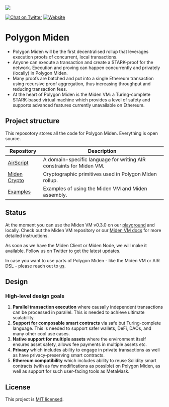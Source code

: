 ![](https://i.imgur.com/PX4WW56.jpg)

[![Chat on Twitter][ico-twitter]][link-twitter] [![Website][ico-website]][link-website]

[ico-twitter]: https://img.shields.io/twitter/url?label=polygonMiden&style=social&url=https%3A%2F%2Ftwitter.com%2F0xpolygonmiden
[ico-website]: https://img.shields.io/static/v1?label=docs&message=PolygonMiden&color=7B3FE4

[link-twitter]: https://twitter.com/0xPolygonMiden
[link-website]: https://wiki.polygon.technology/docs/miden/intro/main

# Polygon Miden
- Polygon Miden will be the first decentralised rollup that leverages execution proofs of concurrent, local transactions.
- Anyone can execute a transaction and create a STARK-proof for the network. Execution and proving can happen concurrently and privately (locally) in Polygon Miden.
- Many proofs are batched and put into a single Ethereum transaction using recursive proof aggregation, thus increasing throughput and reducing transaction fees.
- At the heart of Polygon Miden is the Miden VM: a Turing-complete STARK-based virtual machine which provides a level of safety and supports advanced features currently unavailable on Ethereum.

## Project structure
This reposotory stores all the code for Polygon Miden. Everything is open source. 

| Repository              | Description |
| ----------------------- | ----------- |
| [AirScript](https://github.com/0xPolygonMiden/air-script) | A domain-specific language for writing AIR constraints for Miden VM. |
| [Miden Crypto](https://github.com/0xPolygonMiden/crypto) | Cryptographic primitives used in Polygon Miden rollup. |
| [Examples](https://github.com/0xPolygonMiden/examples) | Examples of using the Miden VM and Miden assembly. |

## Status
At the moment you can use the Miden VM v0.3.0 on our [playground](https://0xpolygonmiden.github.io/examples/) and locally. Check out the Miden VM repository or our [Miden VM docs](https://wiki.polygon.technology/docs/miden/intro/main) for more detailed instructions.
    
As soon as we have the Miden Client or Miden Node, we will make it available. Follow us on Twitter to get the latest updates.
    
In case you want to use parts of Polygon Miden - like the Miden VM or AIR DSL - please reach out to [us](dschmid@polygon.technology).

## Design    

### High-level design goals
1. **Parallel transaction execution** where causally independent transactions can be processed in parallel. This is needed to achieve ultimate scalability.
2. **Support for composable smart contracts** via safe but Turing-complete language. This is needed to support safer wallets, DeFi, DAOs, and many other cool use cases.
3. **Native support for multiple assets** where the environment itself ensures asset safety, allows fee payments in multiple assets etc.
4. **Privacy** which includes ability to engage in private transactions as well as have privacy-preserving smart contracts.
5. **Ethereum compatibility** which includes ability to reuse Solidity smart contracts (with as few modifications as possible) on Polygon Miden, as well as support for such user-facing tools as MetaMask.
    
## License
This project is [MIT licensed](https://github.com/0xPolygonMiden/.github/blob/main/LICENSE).
